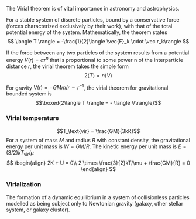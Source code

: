 The Virial theorem is of vital importance in astronomy and astrophysics.

For a stable system of discrete particles, bound by a conservative force (forces characterized exclusively by their work), with that of the total potential energy of the system. Mathematically, the theorem states
$$
\langle T \rangle = -\frac{1}{2}\langle \vec{F}_k \cdot \vec r_k\rangle
$$

If the force between any two particles of the system results from a potential energy $V(r) = \alpha r^n$ that is proportional to some power n of the interparticle distance $r$, the virial theorem takes the simple form
$$
2\langle T\rangle = n\langle V \rangle
$$

For gravity $V(r) = -GMm/r \sim r^{-1}$, the virial theorem for gravitational bounded system is
$$\boxed{2\langle T \rangle = - \langle V\rangle}$$

### Virial temperature
$$T_\text{vir} = \frac{GM}{3kR}$$
For a system of mass $M$ and radius $R$ with constant density, the gravitational energy per unit mass is $W = GM/R$. The kinetic energy per unit mass is $E = (3/2)kT_\text{vir}/μ$
$$
\begin{align}
2K + U = 0\\
2 \times \frac{3}{2}kT/\mu + \frac{GM}{R} = 0
\end{align}
$$

### Virialization

The formation of a dynamic equilibrium in a system of collisionless particles modelled as being subject only to Newtonian gravity (galaxy, other stellar system, or galaxy cluster).